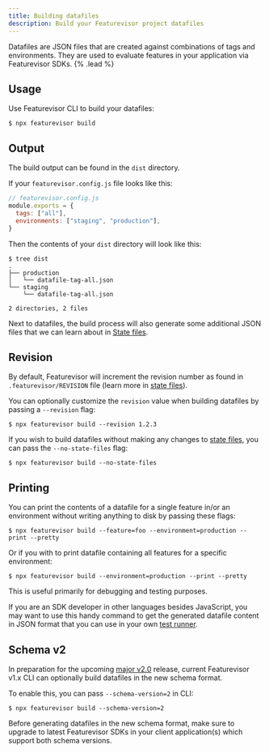 ```yaml
---
title: Building datafiles
description: Build your Featurevisor project datafiles
---
```


Datafiles are JSON files that are created against combinations of tags and environments. They are used to evaluate features in your application via Featurevisor SDKs. {% .lead %}

## Usage

Use Featurevisor CLI to build your datafiles:

```
$ npx featurevisor build
```

## Output

The build output can be found in the `dist` directory.

If your `featurevisor.config.js` file looks like this:

```js
// featurevisor.config.js
module.exports = {
  tags: ["all"],
  environments: ["staging", "production"],
}
```

Then the contents of your `dist` directory will look like this:

```
$ tree dist
.
├── production
│   └── datafile-tag-all.json
└── staging
    └── datafile-tag-all.json

2 directories, 2 files
```

Next to datafiles, the build process will also generate some additional JSON files that we can learn about in [State files](/docs/state-files).

## Revision

By default, Featurevisor will increment the revision number as found in `.featurevisor/REVISION` file (learn more in [state files](/docs/state-files)).

You can optionally customize the `revision` value when building datafiles by passing a `--revision` flag:

```
$ npx featurevisor build --revision 1.2.3
```

If you wish to build datafiles without making any changes to [state files](/docs/state-files), you can pass the `--no-state-files` flag:

```
$ npx featurevisor build --no-state-files
```

## Printing

You can print the contents of a datafile for a single feature in/or an environment without writing anything to disk by passing these flags:

```
$ npx featurevisor build --feature=foo --environment=production --print --pretty
```

Or if you with to print datafile containing all features for a specific environment:

```
$ npx featurevisor build --environment=production --print --pretty
```

This is useful primarily for debugging and testing purposes.

If you are an SDK developer in other languages besides JavaScript, you may want to use this handy command to get the generated datafile content in JSON format that you can use in your own [test runner](/docs/testing).

## Schema v2

In preparation for the upcoming [major v2.0](https://github.com/featurevisor/featurevisor/issues/326) release, current Featurevisor v1.x CLI can optionally build datafiles in the new schema format.

To enable this, you can pass `--schema-version=2` in CLI:

```
$ npx featurevisor build --schema-version=2
```

Before generating datafiles in the new schema format, make sure to upgrade to latest Featurevisor SDKs in your client application(s) which support both schema versions.
